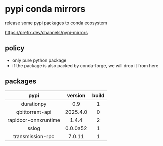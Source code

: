 # pypi conda mirrors

release some pypi packages to conda ecosystem

<https://prefix.dev/channels/pypi-mirrors>

## policy

- only pure python package
- if the package is also packed by conda-forge, we will drop it from here

## packages

|         pypi         | version  | build |
| :------------------: | :------: | :---: |
|      durationpy      |   0.9    |   1   |
|   qbittorrent-api    | 2025.4.0 |   0   |
| rapidocr-onnxruntime |  1.4.4   |   2   |
|        sslog         | 0.0.0a52 |   1   |
|   transmission-rpc   |  7.0.11  |   1   |
